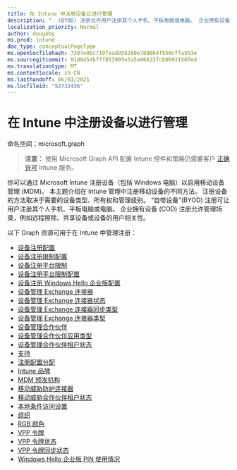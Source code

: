 ```yaml
---
title: 在 Intune 中注册设备以进行管理
description: "  (BYOD) 注册允许用户注册其个人手机、平板电脑或电脑。 企业拥有设备 (COD) 注册允许管理场景，例如远程擦除、共享设备或设备的用户相关性。"
localization_priority: Normal
author: dougeby
ms.prod: intune
doc_type: conceptualPageType
ms.openlocfilehash: 7307e0bc710fead998260e78d0b4f550cffa5b3e
ms.sourcegitcommit: 91d8454bfff853905e3a5e86623fcb06931507ed
ms.translationtype: MT
ms.contentlocale: zh-CN
ms.lasthandoff: 06/03/2021
ms.locfileid: "52732436"
---
```

# <a name="enroll-devices-for-management-in-intune"></a>在 Intune 中注册设备以进行管理

命名空间：microsoft.graph

> **注意：** 使用 Microsoft Graph API 配置 Intune 控件和策略仍需要客户 [正确许可](https://www.microsoft.com/en-us/cloud-platform/microsoft-intune-pricing) Intune 服务。

你可以通过 Microsoft Intune 注册设备（包括 Windows 电脑）以启用移动设备管理 (MDM)。 本主题介绍在 Intune 管理中注册移动设备的不同方法。 注册设备的方法取决于需要的设备类型、所有权和管理级别。 “自带设备”(BYOD) 注册可让用户注册其个人手机、平板电脑或电脑。 企业拥有设备 (COD) 注册允许管理场景，例如远程擦除、共享设备或设备的用户相关性。

以下 Graph 资源可用于在 Intune 中管理注册：  

- [设备注册配置](intune-onboarding-deviceenrollmentconfiguration.md)
- [设备注册限制配置](intune-onboarding-deviceenrollmentlimitconfiguration.md)
- [设备注册平台限制](intune-onboarding-deviceenrollmentplatformrestriction.md)
- [设备注册平台限制配置](intune-onboarding-deviceenrollmentplatformrestrictionsconfiguration.md)
- [设备注册 Windows Hello 企业版配置](intune-onboarding-deviceenrollmentwindowshelloforbusinessconfiguration.md)
- [设备管理 Exchange 连接器](intune-onboarding-devicemanagementexchangeconnector.md)
- [设备管理 Exchange 连接器状态](intune-onboarding-devicemanagementexchangeconnectorstatus.md)
- [设备管理 Exchange 连接器同步类型](intune-onboarding-devicemanagementexchangeconnectorsynctype.md)
- [设备管理 Exchange 连接器类型](intune-onboarding-devicemanagementexchangeconnectortype.md)
- [设备管理合作伙伴](intune-onboarding-devicemanagementpartner.md)
- [设备管理合作伙伴应用类型](intune-onboarding-devicemanagementpartnerapptype.md)
- [设备管理合作伙伴租户状态](intune-onboarding-devicemanagementpartnertenantstate.md)
- [支持](intune-onboarding-enablement.md)
- [注册配置分配](intune-onboarding-enrollmentconfigurationassignment.md)
- [Intune 品牌](intune-onboarding-intunebrand.md)
- [MDM 颁发机构](intune-onboarding-mdmauthority.md)
- [移动威胁防护连接器](intune-onboarding-mobilethreatdefenseconnector.md)
- [移动威胁合作伙伴租户状态](intune-onboarding-mobilethreatpartnertenantstate.md)
- [本地条件访问设置](intune-onboarding-onpremisesconditionalaccesssettings.md)
- [组织](intune-onboarding-organization.md)
- [RGB 颜色](intune-onboarding-rgbcolor.md)
- [VPP 令牌](intune-onboarding-vpptoken.md)
- [VPP 令牌状态](intune-onboarding-vpptokenstate.md)
- [VPP 令牌同步状态](intune-onboarding-vpptokensyncstatus.md)
- [Windows Hello 企业版 PIN 使用情况](intune-onboarding-windowshelloforbusinesspinusage.md)






